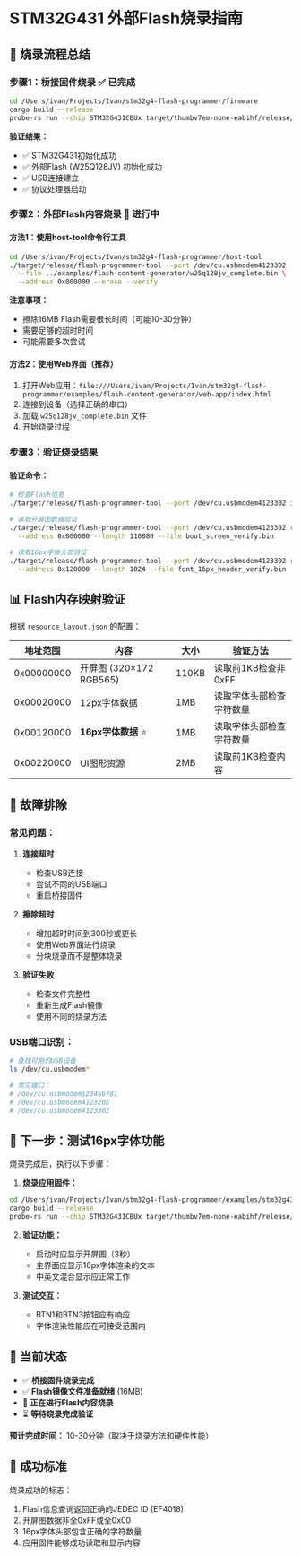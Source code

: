 # STM32G431 外部Flash烧录指南

## 🎯 **烧录流程总结**

### **步骤1：桥接固件烧录** ✅ **已完成**

```bash
cd /Users/ivan/Projects/Ivan/stm32g4-flash-programmer/firmware
cargo build --release
probe-rs run --chip STM32G431CBUx target/thumbv7em-none-eabihf/release/stm32g4-flash-programmer
```

**验证结果：**
- ✅ STM32G431初始化成功
- ✅ 外部Flash (W25Q128JV) 初始化成功
- ✅ USB连接建立
- ✅ 协议处理器启动

### **步骤2：外部Flash内容烧录** 🔄 **进行中**

#### **方法1：使用host-tool命令行工具**

```bash
cd /Users/ivan/Projects/Ivan/stm32g4-flash-programmer/host-tool
./target/release/flash-programmer-tool --port /dev/cu.usbmodem4123302 --timeout 300 write \
  --file ../examples/flash-content-generator/w25q128jv_complete.bin \
  --address 0x000000 --erase --verify
```

**注意事项：**
- 擦除16MB Flash需要很长时间（可能10-30分钟）
- 需要足够的超时时间
- 可能需要多次尝试

#### **方法2：使用Web界面（推荐）**

1. 打开Web应用：`file:///Users/ivan/Projects/Ivan/stm32g4-flash-programmer/examples/flash-content-generator/web-app/index.html`
2. 连接到设备（选择正确的串口）
3. 加载 `w25q128jv_complete.bin` 文件
4. 开始烧录过程

### **步骤3：验证烧录结果**

#### **验证命令：**

```bash
# 检查Flash信息
./target/release/flash-programmer-tool --port /dev/cu.usbmodem4123302 info

# 读取开屏图数据验证
./target/release/flash-programmer-tool --port /dev/cu.usbmodem4123302 read \
  --address 0x000000 --length 110080 --file boot_screen_verify.bin

# 读取16px字体头部验证
./target/release/flash-programmer-tool --port /dev/cu.usbmodem4123302 read \
  --address 0x120000 --length 1024 --file font_16px_header_verify.bin
```

## 📊 **Flash内存映射验证**

根据 `resource_layout.json` 的配置：

| 地址范围 | 内容 | 大小 | 验证方法 |
|---------|------|------|----------|
| 0x00000000 | 开屏图 (320×172 RGB565) | 110KB | 读取前1KB检查非0xFF |
| 0x00020000 | 12px字体数据 | 1MB | 读取字体头部检查字符数量 |
| 0x00120000 | **16px字体数据** ⭐ | 1MB | 读取字体头部检查字符数量 |
| 0x00220000 | UI图形资源 | 2MB | 读取前1KB检查内容 |

## 🔧 **故障排除**

### **常见问题：**

1. **连接超时**
   - 检查USB连接
   - 尝试不同的USB端口
   - 重启桥接固件

2. **擦除超时**
   - 增加超时时间到300秒或更长
   - 使用Web界面进行烧录
   - 分块烧录而不是整体烧录

3. **验证失败**
   - 检查文件完整性
   - 重新生成Flash镜像
   - 使用不同的烧录方法

### **USB端口识别：**

```bash
# 查找可用的USB设备
ls /dev/cu.usbmodem*

# 常见端口：
# /dev/cu.usbmodem123456781
# /dev/cu.usbmodem4123202
# /dev/cu.usbmodem4123302
```

## 🚀 **下一步：测试16px字体功能**

烧录完成后，执行以下步骤：

1. **烧录应用固件：**
```bash
cd /Users/ivan/Projects/Ivan/stm32g4-flash-programmer/examples/stm32g431-w25q128jv
cargo build --release
probe-rs run --chip STM32G431CBUx target/thumbv7em-none-eabihf/release/flash-content-viewer
```

2. **验证功能：**
   - 启动时应显示开屏图（3秒）
   - 主界面应显示16px字体渲染的文本
   - 中英文混合显示应正常工作

3. **测试交互：**
   - BTN1和BTN3按钮应有响应
   - 字体渲染性能应在可接受范围内

## 📝 **当前状态**

- ✅ **桥接固件烧录完成**
- ✅ **Flash镜像文件准备就绪** (16MB)
- 🔄 **正在进行Flash内容烧录**
- ⏳ **等待烧录完成验证**

**预计完成时间：** 10-30分钟（取决于烧录方法和硬件性能）

## 🎯 **成功标准**

烧录成功的标志：
1. Flash信息查询返回正确的JEDEC ID (EF4018)
2. 开屏图数据非全0xFF或全0x00
3. 16px字体头部包含正确的字符数量
4. 应用固件能够成功读取和显示内容
